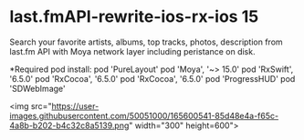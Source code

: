 # last.fmAPI-rewrite-ios-rx-ios 15

Search your favorite artists, albums, top tracks, photos, description from last.fm API with Moya network layer including peristance on disk. 

*Required pod install: 
pod 'PureLayout'
pod 'Moya', '~> 15.0'
pod 'RxSwift', '6.5.0'
pod 'RxCocoa', '6.5.0'
pod 'RxCocoa', '6.5.0'
pod 'ProgressHUD'
pod 'SDWebImage'


<img src="https://user-images.githubusercontent.com/50051000/165600541-85d48e4a-f65c-4a8b-b202-b4c32c8a5139.png" width="300" height=600">
